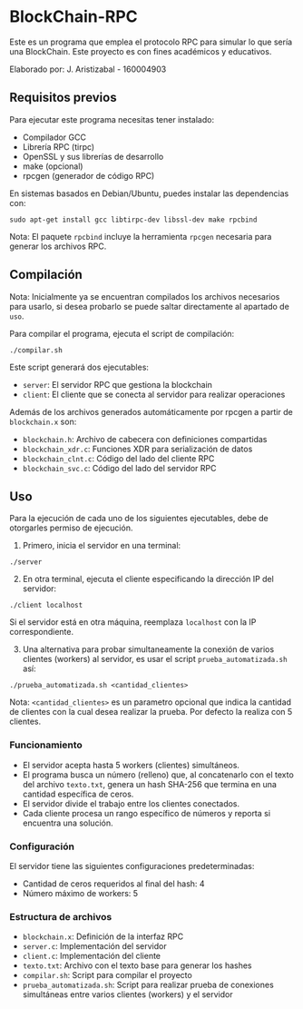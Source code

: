 # BlockChain-RPC
Este es un programa que emplea el protocolo RPC para simular lo que sería una BlockChain. Este proyecto es con fines académicos y educativos.

Elaborado por: J. Aristizabal - 160004903

## Requisitos previos

Para ejecutar este programa necesitas tener instalado:
- Compilador GCC
- Librería RPC (tirpc)
- OpenSSL y sus librerías de desarrollo
- make (opcional)
- rpcgen (generador de código RPC)

En sistemas basados en Debian/Ubuntu, puedes instalar las dependencias con:
```
sudo apt-get install gcc libtirpc-dev libssl-dev make rpcbind
```

Nota: El paquete `rpcbind` incluye la herramienta `rpcgen` necesaria para generar los archivos RPC.

## Compilación

Nota: Inicialmente ya se encuentran compilados los archivos necesarios para usarlo, si desea probarlo se puede saltar directamente al apartado de `uso`.

Para compilar el programa, ejecuta el script de compilación:

```
./compilar.sh
```

Este script generará dos ejecutables:
- `server`: El servidor RPC que gestiona la blockchain
- `client`: El cliente que se conecta al servidor para realizar operaciones

Además de los archivos generados automáticamente por rpcgen a partir de `blockchain.x` son:
- `blockchain.h`: Archivo de cabecera con definiciones compartidas
- `blockchain_xdr.c`: Funciones XDR para serialización de datos
- `blockchain_clnt.c`: Código del lado del cliente RPC
- `blockchain_svc.c`: Código del lado del servidor RPC

## Uso

Para la ejecución de cada uno de los siguientes ejecutables, debe de otorgarles permiso de ejecución.

1. Primero, inicia el servidor en una terminal:
```
./server
```

2. En otra terminal, ejecuta el cliente especificando la dirección IP del servidor:
```
./client localhost
```
Si el servidor está en otra máquina, reemplaza `localhost` con la IP correspondiente.

3. Una alternativa para probar simultaneamente la conexión de varios clientes (workers) al servidor, es usar el script `prueba_automatizada.sh` así:
```
./prueba_automatizada.sh <cantidad_clientes>
```

Nota: `<cantidad_clientes>` es un parametro opcional que indica la cantidad de clientes con la cual desea realizar la prueba. Por defecto la realiza con 5 clientes.


### Funcionamiento

- El servidor acepta hasta 5 workers (clientes) simultáneos.
- El programa busca un número (relleno) que, al concatenarlo con el texto del archivo `texto.txt`, genera un hash SHA-256 que termina en una cantidad específica de ceros.
- El servidor divide el trabajo entre los clientes conectados.
- Cada cliente procesa un rango específico de números y reporta si encuentra una solución.

### Configuración

El servidor tiene las siguientes configuraciones predeterminadas:
- Cantidad de ceros requeridos al final del hash: 4
- Número máximo de workers: 5

### Estructura de archivos
- `blockchain.x`: Definición de la interfaz RPC
- `server.c`: Implementación del servidor
- `client.c`: Implementación del cliente
- `texto.txt`: Archivo con el texto base para generar los hashes
- `compilar.sh`: Script para compilar el proyecto
- `prueba_automatizada.sh`: Script para realizar prueba de conexiones simultáneas entre varios clientes (workers) y el servidor

